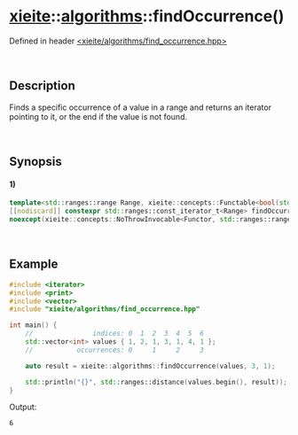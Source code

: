 # [xieite](../../xieite.md)\:\:[algorithms](../../algorithms.md)\:\:findOccurrence\(\)
Defined in header [<xieite/algorithms/find_occurrence.hpp>](../../../include/xieite/algorithms/find_occurrence.hpp)

&nbsp;

## Description
Finds a specific occurrence of a value in a range and returns an iterator pointing to it, or the end if the value is not found.

&nbsp;

## Synopsis
#### 1)
```cpp
template<std::ranges::range Range, xieite::concepts::Functable<bool(std::ranges::range_reference_t<Range>, std::ranges::range_reference_t<Range>)> Functor = std::ranges::equal_to>
[[nodiscard]] constexpr std::ranges::const_iterator_t<Range> findOccurrence(Range& range, std::size_t count, std::ranges::range_reference_t<Range> value, Functor&& comparator = Functor())
noexcept(xieite::concepts::NoThrowInvocable<Functor, std::ranges::range_reference_t<Range>, std::ranges::range_reference_t<Range>>);
```

&nbsp;

## Example
```cpp
#include <iterator>
#include <print>
#include <vector>
#include "xieite/algorithms/find_occurrence.hpp"

int main() {
    //               indices: 0  1  2  3  4  5  6
    std::vector<int> values { 1, 2, 1, 3, 1, 4, 1 };
    //           occurrences: 0     1     2     3

    auto result = xieite::algorithms::findOccurrence(values, 3, 1);

    std::println("{}", std::ranges::distance(values.begin(), result));
}
```
Output:
```
6
```
